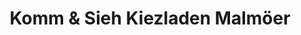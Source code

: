 ---
title: "Komm & Sieh Kiezladen Malmöer"
url: /berlin/komm-und-sieh-kiezladen-malmoeer/
shop: Gebrauchtwaren
---